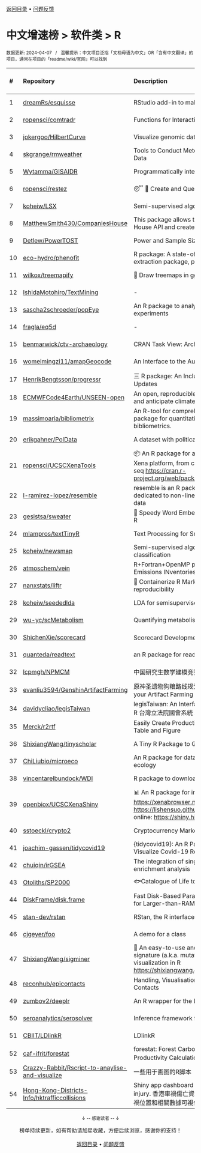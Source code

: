 <a href="https://gitee.com/GrowingGit/GitHub-Chinese-Top-Charts#github中文排行榜">返回目录</a> • <a href="/content/docs/feedback.md">问题反馈</a>

# 中文增速榜 > 软件类 > R
<sub>数据更新: 2024-04-07&nbsp;&nbsp;&nbsp;/&nbsp;&nbsp;&nbsp;温馨提示：中文项目泛指「文档母语为中文」OR「含有中文翻译」的项目，通常在项目的「readme/wiki/官网」可以找到</sub>

|#|Repository|Description|Stars|Average daily growth|Updated|
|:-|:-|:-|:-|:-|:-|
|1|[dreamRs/esquisse](https://github.com/dreamRs/esquisse)|RStudio add-in to make plots interactively with ggplot2|1734|1|2024-04-05|
|2|[ropensci/comtradr](https://github.com/ropensci/comtradr)|Functions for Interacting with the UN Comtrade API|59|0|2024-02-28|
|3|[jokergoo/HilbertCurve](https://github.com/jokergoo/HilbertCurve)|Visualize genomic data by Hilbert curve|40|0|2024-02-27|
|4|[skgrange/rmweather](https://github.com/skgrange/rmweather)|Tools to Conduct Meteorological Normalisation on Air Quality Data|44|0|2023-11-21|
|5|[Wytamma/GISAIDR](https://github.com/Wytamma/GISAIDR)|Programmatically interact with the GISAID database.|63|0|2024-02-01|
|6|[ropensci/restez](https://github.com/ropensci/restez)|:sleeping: :open_file_folder: Create and Query a Local Copy of GenBank in R|25|0|2023-10-25|
|7|[koheiw/LSX](https://github.com/koheiw/LSX)|Semi-supervised algorithm for document scaling|53|0|2024-03-05|
|8|[MatthewSmith430/CompaniesHouse](https://github.com/MatthewSmith430/CompaniesHouse)|This package allows to extract data from the Companies House API and create interlocking directorates networks|25|0|2024-01-19|
|9|[Detlew/PowerTOST](https://github.com/Detlew/PowerTOST)|Power and Sample Size for (Bio)Equivalence Studies|18|0|2024-03-19|
|10|[eco-hydro/phenofit](https://github.com/eco-hydro/phenofit)|R package: A state-of-the-art Vegetation Phenology extraction package, phenofit|67|0|2024-01-23|
|11|[wilkox/treemapify](https://github.com/wilkox/treemapify)|🌳 Draw treemaps in ggplot2|210|0|2023-10-17|
|12|[IshidaMotohiro/TextMining](https://github.com/IshidaMotohiro/TextMining)|-|18|0|2023-11-02|
|13|[sascha2schroeder/popEye](https://github.com/sascha2schroeder/popEye)|An R package to analyze eye-tracking data from reading experiments|20|0|2024-03-19|
|14|[fragla/eq5d](https://github.com/fragla/eq5d)|-|20|0|2024-02-16|
|15|[benmarwick/ctv-archaeology](https://github.com/benmarwick/ctv-archaeology)|CRAN Task View: Archaeological Science|141|0|2024-03-14|
|16|[womeimingzi11/amapGeocode](https://github.com/womeimingzi11/amapGeocode)|An Interface to the AutoNavi Maps API Geocoding Services|11|0|2023-10-31|
|17|[HenrikBengtsson/progressr](https://github.com/HenrikBengtsson/progressr)|三 R package: An Inclusive, Unifying API for Progress Updates|274|0|2023-12-12|
|18|[ECMWFCode4Earth/UNSEEN-open](https://github.com/ECMWFCode4Earth/UNSEEN-open)|An open, reproducible and transferable workflow to assess and anticipate climate extremes beyond the observed record|16|0|2024-04-01|
|19|[massimoaria/bibliometrix](https://github.com/massimoaria/bibliometrix)|An R-tool for comprehensive science mapping analysis. A package for quantitative research in scientometrics and bibliometrics.|456|0|2024-03-25|
|20|[erikgahner/PolData](https://github.com/erikgahner/PolData)|A dataset with political datasets|523|0|2024-04-06|
|21|[ropensci/UCSCXenaTools](https://github.com/ropensci/UCSCXenaTools)|:package: An R package for accessing genomics data from UCSC Xena platform, from cancer multi-omics to single-cell RNA-seq https://cran.r-project.org/web/packages/UCSCXenaTools/|97|0|2024-01-13|
|22|[l-ramirez-lopez/resemble](https://github.com/l-ramirez-lopez/resemble)|resemble is an R package which implements functions dedicated to non-linear modelling of complex spectroscopy data|19|0|2024-02-16|
|23|[gesistsa/sweater](https://github.com/gesistsa/sweater)|👚 Speedy Word Embedding Association Test & Extras using R|27|0|2023-11-10|
|24|[mlampros/textTinyR](https://github.com/mlampros/textTinyR)|Text Processing for Small or Big Data Files in R|38|0|2023-12-05|
|25|[koheiw/newsmap](https://github.com/koheiw/newsmap)|Semi-supervised algorithm for geographical document classification|56|0|2024-03-30|
|26|[atmoschem/vein](https://github.com/atmoschem/vein)| R+Fortran+OpenMP package to estimate Vehicular Emissions INventories VEIN. |42|0|2024-01-21|
|27|[nanxstats/liftr](https://github.com/nanxstats/liftr)|🐳 Containerize R Markdown documents for continuous reproducibility|169|0|2024-03-11|
|28|[koheiw/seededlda](https://github.com/koheiw/seededlda)|LDA for semisupervised topic modeling|62|0|2024-04-05|
|29|[wu-yc/scMetabolism](https://github.com/wu-yc/scMetabolism)|Quantifying metabolism activity at the single-cell resolution|85|0|2024-02-08|
|30|[ShichenXie/scorecard](https://github.com/ShichenXie/scorecard)|Scorecard Development in R, 评分卡|156|0|2024-03-05|
|31|[quanteda/readtext](https://github.com/quanteda/readtext)|an R package for reading text files|115|0|2024-02-27|
|32|[lcpmgh/NPMCM](https://github.com/lcpmgh/NPMCM)|中国研究生数学建模竞赛获奖数据及可视化分析|11|0|2024-03-07|
|33|[evanliu3594/GenshinArtifactFarming](https://github.com/evanliu3594/GenshinArtifactFarming)|原神圣遗物狗粮路线规划装置   Planning tools for customizing your Artifact Farming Route in Genshin Impact|5|0|2023-12-27|
|34|[davidycliao/legisTaiwan](https://github.com/davidycliao/legisTaiwan)|legisTaiwan: An Interface to Access Taiwan Legislative API in R 台灣立法院國會系統 API |22|0|2024-02-25|
|35|[Merck/r2rtf](https://github.com/Merck/r2rtf)|Easily Create Production-Ready Rich Text Format (RTF) Table and Figure|72|0|2024-02-08|
|36|[ShixiangWang/tinyscholar](https://github.com/ShixiangWang/tinyscholar)|A Tiny R Package to Get and Show Google Scholar Profile|8|0|2024-01-05|
|37|[ChiLiubio/microeco](https://github.com/ChiLiubio/microeco)|An R package for data analysis in microbial community ecology|167|0|2024-04-02|
|38|[vincentarelbundock/WDI](https://github.com/vincentarelbundock/WDI)|R package to download World Bank data|198|0|2023-11-23|
|39|[openbiox/UCSCXenaShiny](https://github.com/openbiox/UCSCXenaShiny)|📊 An R package for interactively exploring UCSC Xena https://xenabrowser.net/datapages; Book: https://lishensuo.github.io/UCSCXenaShiny_Book; App online: https://shiny.hiplot.cn/ucsc-xena-shiny/, http ...|83|0|2024-03-25|
|40|[sstoeckl/crypto2](https://github.com/sstoeckl/crypto2)|Cryptocurrency Market Data|45|0|2024-01-29|
|41|[joachim-gassen/tidycovid19](https://github.com/joachim-gassen/tidycovid19)|{tidycovid19}: An R Package to Download, Tidy and Visualize Covid-19 Related Data|146|0|2024-03-18|
|42|[chuiqin/irGSEA](https://github.com/chuiqin/irGSEA)|The integration of single cell rank-based gene set enrichment analysis|79|0|2024-03-29|
|43|[Otoliths/SP2000](https://github.com/Otoliths/SP2000)|🐟Catalogue of Life toolkit for R|12|0|2023-11-29|
|44|[DiskFrame/disk.frame](https://github.com/DiskFrame/disk.frame)|Fast Disk-Based Parallelized Data Manipulation Framework for Larger-than-RAM Data|591|0|2024-02-05|
|45|[stan-dev/rstan](https://github.com/stan-dev/rstan)|RStan, the R interface to Stan|999|0|2024-03-28|
|46|[cjgeyer/foo](https://github.com/cjgeyer/foo)|A demo for a class|35|0|2024-01-23|
|47|[ShixiangWang/sigminer](https://github.com/ShixiangWang/sigminer)|🌲 An easy-to-use and scalable toolkit for genomic alteration signature (a.k.a. mutational signature) analysis and visualization in R https://shixiangwang.github.io/sigminer/reference/index.html|131|0|2024-03-13|
|48|[reconhub/epicontacts](https://github.com/reconhub/epicontacts)|Handling, Visualisation and Analysis of Epidemiological Contacts|15|0|2024-02-26|
|49|[zumbov2/deeplr](https://github.com/zumbov2/deeplr)|An R wrapper for the DeepL Translator API|36|0|2024-03-28|
|50|[seroanalytics/serosolver](https://github.com/seroanalytics/serosolver)|Inference framework for serological data|15|0|2024-04-05|
|51|[CBIIT/LDlinkR](https://github.com/CBIIT/LDlinkR)|LDlinkR|47|0|2024-04-04|
|52|[caf-ifrit/forestat](https://github.com/caf-ifrit/forestat)|forestat: Forest Carbon Sequestration and Potential Productivity Calculation 森林碳汇计量和潜力计算|6|0|2024-02-20|
|53|[Crazzy-Rabbit/Rscript-to-anaylise-and-visualize](https://github.com/Crazzy-Rabbit/Rscript-to-anaylise-and-visualize)|一些用于画图的R脚本|7|0|2024-03-19|
|54|[Hong-Kong-Districts-Info/hktrafficcollisions](https://github.com/Hong-Kong-Districts-Info/hktrafficcollisions)|Shiny app dashboard of HK traffic collisions that result in injury.   香港車禍傷亡資料庫：利用互動地圖和儀表版，將香港車禍位置和相關數據可視化。|6|0|2024-01-20|

<div align="center">
    <p><sub>↓ -- 感谢读者 -- ↓</sub></p>
    榜单持续更新，如有帮助请加星收藏，方便后续浏览，感谢你的支持！
</div>

<br/>

<div align="center"><a href="https://gitee.com/GrowingGit/GitHub-Chinese-Top-Charts#github中文排行榜">返回目录</a> • <a href="/content/docs/feedback.md">问题反馈</a></div>
